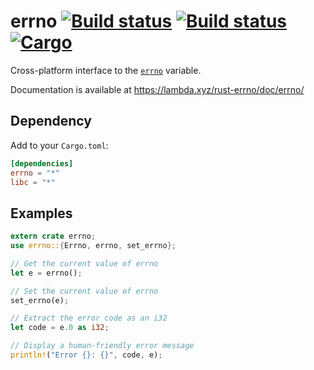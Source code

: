 # errno [![Build status](https://img.shields.io/travis/lfairy/rust-errno.svg)](http://travis-ci.org/lfairy/errno) [![Build status](https://ci.appveyor.com/api/projects/status/0fgngg808u7xwto8?svg=true)](https://ci.appveyor.com/project/lfairy/rust-errno) [![Cargo](https://img.shields.io/crates/v/errno.svg)](https://crates.io/crates/errno)

Cross-platform interface to the [`errno`][errno] variable.

Documentation is available at <https://lambda.xyz/rust-errno/doc/errno/>

[errno]: https://en.wikipedia.org/wiki/Errno.h


## Dependency

Add to your `Cargo.toml`:

```toml
[dependencies]
errno = "*"
libc = "*"
```


## Examples

```rust
extern crate errno;
use errno::{Errno, errno, set_errno};

// Get the current value of errno
let e = errno();

// Set the current value of errno
set_errno(e);

// Extract the error code as an i32
let code = e.0 as i32;

// Display a human-friendly error message
println!("Error {}: {}", code, e);
```
